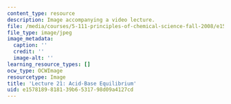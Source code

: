 ```yaml
---
content_type: resource
description: Image accompanying a video lecture.
file: /media/courses/5-111-principles-of-chemical-science-fall-2008/e1578189818139b6531798d09a4127cd_21.jpg
file_type: image/jpeg
image_metadata:
  caption: ''
  credit: ''
  image-alt: ''
learning_resource_types: []
ocw_type: OCWImage
resourcetype: Image
title: 'Lecture 21: Acid-Base Equilibrium'
uid: e1578189-8181-39b6-5317-98d09a4127cd
---
```

